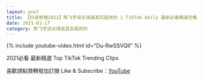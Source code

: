 ```yaml
---
layout: post
title: 【抖音熱搜2021】陈飞宇说长得高其实挺烦的 1 TikTok Daily 最新必看精選合集2021 01 17
date: 2021-01-17
category: 陈飞宇说长得高其实挺烦的
---
```


{% include youtube-video.html id="Du-RwSSVQlI" %}

2021必看 最新精選 Top TikTok Trending Clips

喜歡請點贊轉發加訂閱 Like & Subscribe：[YouTube](https://www.youtube.com/channel/UCAoR7VcanIPd04uEq_GIylA/videos)

